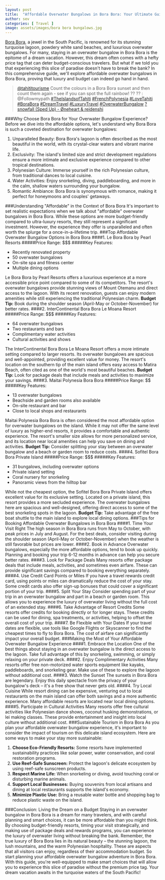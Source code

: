 ```yaml
---
layout: post
title:  "Affordable Overwater Bungalows in Bora Bora: Your Ultimate Guide to Paradise on a Budget"
author: sev
categories: [ Travel ]
image: assets/images/bora bora bungalows.jpg
---
```

[Bora Bora][Bora-Bora], a jewel in the South Pacific, is renowned for its stunning turquoise lagoon, powdery white sand beaches, and luxurious overwater bungalows. For many, staying in an overwater bungalow in Bora Bora is the epitome of a dream vacation. However, this dream often comes with a hefty price tag that can deter budget-conscious travelers. But what if we told you that experiencing this slice of paradise doesn't have to break the bank? In this comprehensive guide, we'll explore affordable overwater bungalows in Bora Bora, proving that luxury and budget can indeed go hand in hand.

<blockquote class="tiktok-embed" cite="https://www.tiktok.com/@tahititourisme/video/7283542872186555649" data-video-id="7283542872186555649" style="max-width: 605px;min-width: 325px;" > <section> <a target="_blank" title="@tahititourisme" href="https://www.tiktok.com/@tahititourisme?refer=embed">@tahititourisme</a> Count the colours in a Bora Bora sunset and then count them again - see if you can spot the full rainbow! ?? ?? : @Followmypath  <a title="theislandsoftahiti" target="_blank" href="https://www.tiktok.com/tag/theislandsoftahiti?refer=embed">#TheIslandsofTahiti</a>  <a title="frenchpolynesia" target="_blank" href="https://www.tiktok.com/tag/frenchpolynesia?refer=embed">#FrenchPolynesia</a>  <a title="lovetahiti" target="_blank" href="https://www.tiktok.com/tag/lovetahiti?refer=embed">#LoveTahiti</a> <a title="borabora" target="_blank" href="https://www.tiktok.com/tag/borabora?refer=embed">#BoraBora</a> <a title="dreamtravel" target="_blank" href="https://www.tiktok.com/tag/dreamtravel?refer=embed">#DreamTravel</a> <a title="luxurytravel" target="_blank" href="https://www.tiktok.com/tag/luxurytravel?refer=embed">#LuxuryTravel</a> <a title="overwaterbungalow" target="_blank" href="https://www.tiktok.com/tag/overwaterbungalow?refer=embed">#OverwaterBungalow</a> <a target="_blank" title="? snowfall (Sped Up) - Øneheart &#38; reidenshi" href="https://www.tiktok.com/music/snowfall-Sped-Up-7101770000054913025?refer=embed">? snowfall (Sped Up) - Øneheart &#38; reidenshi</a> </section> </blockquote> <script async src="https://www.tiktok.com/embed.js"></script>

###Why Choose Bora Bora for Your Overwater Bungalow Experience?
Before we dive into the affordable options, let's understand why Bora Bora is such a coveted destination for overwater bungalows:

1. Unparalleled Beauty: Bora Bora's lagoon is often described as the most beautiful in the world, with its crystal-clear waters and vibrant marine life.
2. Exclusivity: The island's limited size and strict development regulations ensure a more intimate and exclusive experience compared to other tropical destinations.
3. Polynesian Culture: Immerse yourself in the rich Polynesian culture, from traditional dances to local cuisine.
4. Water Activities: Enjoy snorkeling, diving, paddleboarding, and more in the calm, shallow waters surrounding your bungalow.
5. Romantic Ambiance: Bora Bora is synonymous with romance, making it perfect for honeymoons and couples' getaways.

###Understanding "Affordable" in the Context of Bora Bora
It's important to set realistic expectations when we talk about "affordable" overwater bungalows in Bora Bora. While these options are more budget-friendly compared to ultra-luxury resorts, they still represent a significant investment. However, the experience they offer is unparalleled and often worth the splurge for a once-in-a-lifetime trip.
###Top Affordable Overwater Bungalow Options in Bora Bora
####1. Le Bora Bora by Pearl Resorts
#####Price Range: $$$
#####Key Features:

* Recently renovated property
* 50 overwater bungalows
* On-site spa and fitness center
* Multiple dining options

Le Bora Bora by Pearl Resorts offers a luxurious experience at a more accessible price point compared to some of its competitors. The resort's overwater bungalows provide stunning views of Mount Otemanu and direct access to the lagoon. With its recent renovation, guests can enjoy modern amenities while still experiencing the traditional Polynesian charm.
**Budget Tip:** Book during the shoulder season (April-May or October-November) for better rates.
####2. InterContinental Bora Bora Le Moana Resort
#####Price Range: $$$
#####Key Features:

* 64 overwater bungalows
* Two restaurants and bars
* Complimentary water activities
* Cultural activities and shows

The InterContinental Bora Bora Le Moana Resort offers a more intimate setting compared to larger resorts. Its overwater bungalows are spacious and well-appointed, providing excellent value for money. The resort's location on the southern tip of the main island offers easy access to Matira Beach, often cited as one of the world's most beautiful beaches.
**Budget Tip:** Look for package deals that include meals and activities to maximize your savings.
####3. Maitai Polynesia Bora Bora
#####Price Range: $$
#####Key Features:

* 13 overwater bungalows
* Beachside and garden rooms also available
* On-site restaurant and bar
* Close to local shops and restaurants

Maitai Polynesia Bora Bora is often considered the most affordable option for overwater bungalows on the island. While it may not offer the same level of luxury as higher-end resorts, it provides a comfortable and authentic experience. The resort's smaller size allows for more personalized service, and its location near local amenities can help you save on dining and activities.
**Budget Tip:** Consider splitting your stay between an overwater bungalow and a beach or garden room to reduce costs.
####4. Sofitel Bora Bora Private Island
#####Price Range: $$$
#####Key Features:

* 31 bungalows, including overwater options
* Private island setting
* Coral nursery for snorkeling
* Panoramic views from the hilltop bar

While not the cheapest option, the Sofitel Bora Bora Private Island offers excellent value for its exclusive setting. Located on a private island, this resort provides a more secluded experience. The overwater bungalows here are spacious and well-designed, offering direct access to some of the best snorkeling spots in the lagoon.
**Budget Tip:** Take advantage of the free boat shuttle to the main island to explore local dining options.
###Tips for Booking Affordable Overwater Bungalows in Bora Bora
####1. Time Your Visit Right
The high season in Bora Bora runs from May to October, with peak prices in July and August. For the best deals, consider visiting during the shoulder season (April-May or October-November) when the weather is still favorable but prices are lower.
####2. Book in Advance
Overwater bungalows, especially the more affordable options, tend to book up quickly. Planning and booking your trip 6-12 months in advance can help you secure better rates.
####3. Look for Package Deals
Many resorts offer package deals that include meals, activities, and sometimes even airfare. These can provide significant savings compared to booking everything separately.
####4. Use Credit Card Points or Miles
If you have a travel rewards credit card, using points or miles can dramatically reduce the cost of your stay. Some credit cards also offer sign-up bonuses that could cover a significant portion of your trip.
####5. Split Your Stay
Consider spending part of your trip in an overwater bungalow and part in a beach or garden room. This allows you to experience the luxury of overwater living without the full cost of an extended stay.
####6. Take Advantage of Resort Credits
Some resorts offer credits for booking directly or for longer stays. These credits can be used for dining, spa treatments, or activities, helping to offset the overall cost of your trip.
####7. Be Flexible with Your Dates
If your travel dates are flexible, use tools like Google Flights or Skyscanner to find the cheapest times to fly to Bora Bora. The cost of airfare can significantly impact your overall budget.
###Making the Most of Your Affordable Overwater Bungalow Experience
####1. Embrace the Location
One of the best things about staying in an overwater bungalow is the direct access to the lagoon. Take full advantage of this by snorkeling, swimming, or simply relaxing on your private deck.
####2. Enjoy Complimentary Activities
Many resorts offer free non-motorized water sports equipment like kayaks, paddleboards, and snorkeling gear. Make use of these to explore the lagoon without additional cost.
####3. Watch the Sunset
The sunsets in Bora Bora are legendary. Enjoy this daily spectacle from the privacy of your bungalow's deck – it's a free show that never gets old.
####4. Try Local Cuisine
While resort dining can be expensive, venturing out to local restaurants on the main island can offer both savings and a more authentic experience. Many affordable resorts are located near local dining options.
####5. Participate in Cultural Activities
Many resorts offer free cultural activities like Polynesian dance shows, coconut husking demonstrations, or lei making classes. These provide entertainment and insight into local culture without additional cost.
###Sustainable Tourism in Bora Bora
As you plan your affordable overwater bungalow experience, it's important to consider the impact of tourism on this delicate island ecosystem. Here are some ways to make your stay more sustainable:

1. **Choose Eco-Friendly Resorts:** Some resorts have implemented sustainability practices like solar power, water conservation, and coral restoration programs.
2. **Use Reef-Safe Sunscreen:** Protect the lagoon's delicate ecosystem by using reef-safe sunscreen products.
3. **Respect Marine Life:** When snorkeling or diving, avoid touching coral or disturbing marine animals.
4. **Support Local Businesses:** Buying souvenirs from local artisans and dining at local restaurants supports the island's economy.
5. **Minimize Plastic Use:** Bring a reusable water bottle and shopping bag to reduce plastic waste on the island.

###Conclusion: Living the Dream on a Budget
Staying in an overwater bungalow in Bora Bora is a dream for many travelers, and with careful planning and smart choices, it can be more affordable than you might think. By choosing budget-friendly resorts, timing your visit strategically, and making use of package deals and rewards programs, you can experience the luxury of overwater living without breaking the bank.
Remember, the true luxury of Bora Bora lies in its natural beauty – the stunning lagoon, the lush mountains, and the warm Polynesian hospitality. These are aspects that all visitors can enjoy, regardless of their accommodation budget.
So start planning your affordable overwater bungalow adventure in Bora Bora. With this guide, you're well-equipped to make smart choices that will allow you to experience this slice of paradise without the premium price tag. Your dream vacation awaits in the turquoise waters of the South Pacific!

[Bora-Bora]: https://tahititourisme.pf/en-pf/islands-and-archipelagos/the-society-islands/bora-bora/
[Thingvellir]: https://www.thingvellir.is
[jokul]: https://icelagoon.is
[kurkjufell]: https://www.zigzagonearth.com/
[akurey]: https://www.akureyriguide.is/lake-myvatn/
[westfjords]:https://www.westfjords.is
